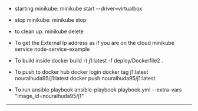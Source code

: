- starting minikube:
minikube start --driver=virtualbox

- stop minikube:
minikube stop

- to clean up:
minikube delete


- To get the External Ip address as if you are on the cloud
minikube service node-service-example

- To build inside
docker build -t j1:latest -f deploy/Dockerfile2 .


- To push to docker hub
docker login
docker tag j1:latest nouralhuda95/j1:latest
docker push nouralhuda95/j1:latest

- To run ansible playbook
ansible-playbook playbook.yml --extra-vars "image_id=nouralhuda95/j1"




















------------------------
